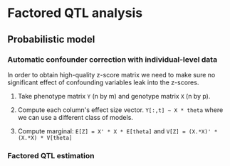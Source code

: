 # Factored QTL analysis

## Probabilistic model

### Automatic confounder correction with individual-level data

In order to obtain high-quality z-score matrix we need to make sure no
significant effect of confounding variables leak into the z-scores.

1. Take phenotype matrix `Y` (n by m) and genotype matrix `X` (n by p).

2. Compute each column's effect size vector.  `Y[:,t] ~ X * theta` where we can use a different class of models.

3. Compute marginal: `E[Z] = X' * X * E[theta]` and `V[Z] = (X.*X)' * (X.*X) * V[theta]`

### Factored QTL estimation

